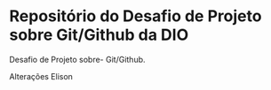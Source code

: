 # Repositório do Desafio de Projeto sobre Git/Github da DIO 



Desafio de Projeto sobre- Git/Github.

Alterações Elison
